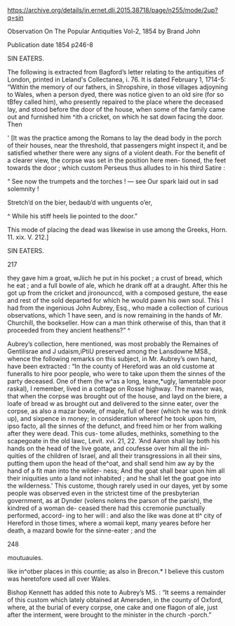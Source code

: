 https://archive.org/details/in.ernet.dli.2015.38718/page/n255/mode/2up?q=sin


Observation On The Popular Antiquities Vol-2, 1854
by Brand John

Publication date 1854
p246-8


SIN EATERS. 

The following is extracted from Bagford’s letter relating to 
the antiquities of London, printed in Leland's Collectanea, i. 
76. It is dated February 1, 1714-5: “Within the memory 
of our fathers, in Shropshire, in those villages adjoyning to 
Wales, when a person dyed, there was notice given to an old 
sire (for so tBfey called him), who presently repaired to the 
place where the deceased lay, and stood before the door of the 
house, when some of the family came out and furnished him 
^ith a cricket, on which he sat down facing the door. Then 

' [It was the practice among the Romans to lay the dead body in the 
porch of their houses, near the threshold, that passengers might inspect 
it, and be satisfied whether there were any signs of a violent death. For 
the benefit of a clearer view, the corpse was set in the position here men- 
tioned, the feet towards the door ; which custom Perseus thus alludes to 
in his third Satire : 

“ See now the trumpets and the torches ! — see 
Our spark laid out in sad solemnity ! 

Stretch’d on the bier, bedaub’d with unguents o’er, 

^ While his stiff heels lie pointed to the door.” 

This mode of placing the dead was likewise in use among the Greeks, 
Horn. 11. xix. V. 212.] 



SIN EATERS. 


217 


they gave him a groat, wJiich he put in his pocket ; a crust of 
bread, which he eat ; and a full bowle of ale, which he drank 
off at a draught. After this he got up from the cricket and 
jironounccd, with a composed gesture, the ease and rest of 
the sold departed for which he would pawn his own soul. 
This I had from the ingenious John Aubrey, Esq., who made 
a collection of curious observations, which 1 have seen, and is 
now remaining in the hands of Mr. Churchill, the bookseller. 
How can a man think otherwise of this, than that it proceeded 
from they ancient heathens?” ^ 

Aubrey’s collection, here mentioned, was most probably the 
Remaines of Gentilisrae and J udaism,iPtiU preserved among 
the Lansdowne MS8., whence the following remarks on this 
subject, in Mr. Aubrey’s own hand, have been extracted : “In 
the county of Hereford was an old custome at funeralls to 
hire poor people, who were to take upon them the sinnes of 
the party deceased. One of them (he w^as a long, leane,*ugly, 
lamentable poor raskal), I remember, lived in a cottage on 
Rosse highway. The manner was, that when the corpse was 
brought out of the house, and layd on the biere, a loafe of bread 
w as brought out and delivered to the sinne eater, over the corpse, 
as also a mazar bowle, of maple, full of beer (which he was to 
drink up), and sixpence in money; in consideration whereof 
he took upon him, ipso facto, all the sinnes of the defunct, and 
freed him or her from walking after they were dead. This cus- 
tome alludes, methinks, something to the scapegoate in the old 
lawc, Levit. xvi. 21, 22. ‘And Aaron shall lay both his hands 
on the head of the live goate, and coufesse over him all the ini- 
quities of the children of Israel, and all their transgressions 
in all their sins, putting them upon the head of the^oat, and 
shall send him aw ay by the hand of a fit man into the wilder- 
ness; And the goat shall bear upon him all their iniquities 
unto a land not inhabited ; and he shall let the goat goe into 
the wilderness.’ This custome, though rarely used in our 
dayes, yet by some people was observed even in the strictest 
time of the presbyterian government, as at Dynder (volens 
nolens the parson of the parish), the kindred of a woman de- 
ceased there had this ccremonie punctually performed, accord- 
ing to her will : and also the like was done at tl^ city of 
Hereford in those times, where a womaii kept, many yeares 
before her death, a mazard bowle for the sinne-eater ; and the 



248 


moutuauies. 


like in^otber places in this countie; as also in Brecon.* I 
believe this custom was heretofore used all over Wales. 

Bishop Kennett has added this note to Aubrey’s MS. : “It 
seems a remainder of this custom which lately obtained at 
Amersden, in the county of Oxford, where, at the burial of 
every corpse, one cake and one flagon of ale, just after the 
interment, were brought to the minister in the church -porch.” 


